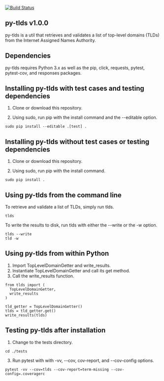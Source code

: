 [![Build Status](https://travis-ci.com/critical-path/py-tlds.svg?branch=master)](https://travis-ci.com/critical-path/py-tlds)

## py-tlds v1.0.0

py-tlds is a util that retrieves and validates a list of top-level domains (TLDs) from the Internet Assigned Names Authority.


## Dependencies

py-tlds requires Python 3.x as well as the pip, click, requests, pytest, pytest-cov, and responses packages.


## Installing py-tlds with test cases and testing dependencies

1. Clone or download this repository.

2. Using sudo, run pip with the install command and the --editable option.

```
sudo pip install --editable .[test] .
```

## Installing py-tlds without test cases or testing dependencies

1. Clone or download this repository.

2. Using sudo, run pip with the install command.

```
sudo pip install .
```

## Using py-tlds from the command line

To retrieve and validate a list of TLDs, simply run tlds.

```
tlds
```

To write the results to disk, run tlds with either the --write or the -w option.

```
tlds --write
tld -w
```

## Using py-tlds from within Python

1. Import TopLevelDomainGetter and write_results.
2. Instantiate TopLevelDomainGetter and call its get method.
3. Call the write_results function.


```
from tlds import (
  TopLevelDomainGetter,
  write_results
)

tld_getter = TopLevelDomainGetter()
tlds = tld_getter.get()
write_results(tlds)
```

## Testing py-tlds after installation

1. Change to the tests directory.

```
cd ./tests
```

3. Run pytest with with -vv, --cov, cov-report, and --cov-config options.

```
pytest -vv --cov=tlds --cov-report=term-missing --cov-config=.coveragerc
```
